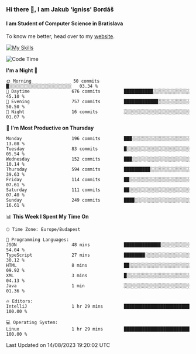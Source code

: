 ### Hi there 👋, I am Jakub 'igniss' Bordáš

#### I am Student of Computer Science in Bratislava
To know me better, head over to my [website](https://bordas.sk).

[![My Skills](https://skillicons.dev/icons?i=js,html,css,figma,svelte,java,kotlin,python,postgresql,typescript,nest,nodejs)](https://bordas.sk)


<!--START_SECTION:waka-->
![Code Time](http://img.shields.io/badge/Code%20Time-1%2C197%20hrs%2040%20mins-blue)

**I'm a Night 🦉** 

```text
🌞 Morning                50 commits          █░░░░░░░░░░░░░░░░░░░░░░░░   03.34 % 
🌆 Daytime                676 commits         ███████████░░░░░░░░░░░░░░   45.10 % 
🌃 Evening                757 commits         █████████████░░░░░░░░░░░░   50.50 % 
🌙 Night                  16 commits          ░░░░░░░░░░░░░░░░░░░░░░░░░   01.07 % 
```
📅 **I'm Most Productive on Thursday** 

```text
Monday                   196 commits         ███░░░░░░░░░░░░░░░░░░░░░░   13.08 % 
Tuesday                  83 commits          █░░░░░░░░░░░░░░░░░░░░░░░░   05.54 % 
Wednesday                152 commits         ███░░░░░░░░░░░░░░░░░░░░░░   10.14 % 
Thursday                 594 commits         ██████████░░░░░░░░░░░░░░░   39.63 % 
Friday                   114 commits         ██░░░░░░░░░░░░░░░░░░░░░░░   07.61 % 
Saturday                 111 commits         ██░░░░░░░░░░░░░░░░░░░░░░░   07.40 % 
Sunday                   249 commits         ████░░░░░░░░░░░░░░░░░░░░░   16.61 % 
```


📊 **This Week I Spent My Time On** 

```text
🕑︎ Time Zone: Europe/Budapest

💬 Programming Languages: 
JSON                     48 mins             ██████████████░░░░░░░░░░░   54.04 % 
TypeScript               27 mins             ████████░░░░░░░░░░░░░░░░░   30.12 % 
HTML                     8 mins              ██░░░░░░░░░░░░░░░░░░░░░░░   09.92 % 
XML                      3 mins              █░░░░░░░░░░░░░░░░░░░░░░░░   04.13 % 
Java                     1 min               ░░░░░░░░░░░░░░░░░░░░░░░░░   01.36 % 

🔥 Editors: 
IntelliJ                 1 hr 29 mins        █████████████████████████   100.00 % 

💻 Operating System: 
Linux                    1 hr 29 mins        █████████████████████████   100.00 % 
```


 Last Updated on 14/08/2023 19:20:02 UTC
<!--END_SECTION:waka-->
